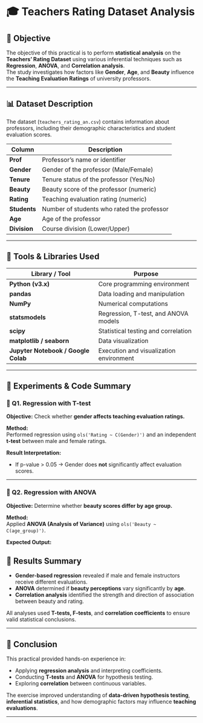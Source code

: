 # 🎓 Teachers Rating Dataset Analysis

## 🧭 Objective
The objective of this practical is to perform **statistical analysis** on the **Teachers’ Rating Dataset** using various inferential techniques such as **Regression**, **ANOVA**, and **Correlation analysis**.  
The study investigates how factors like **Gender**, **Age**, and **Beauty** influence the **Teaching Evaluation Ratings** of university professors.

---

## 📊 Dataset Description
The dataset (`teachers_rating_an.csv`) contains information about professors, including their demographic characteristics and student evaluation scores.

| Column | Description |
|---------|-------------|
| **Prof** | Professor’s name or identifier |
| **Gender** | Gender of the professor (Male/Female) |
| **Tenure** | Tenure status of the professor (Yes/No) |
| **Beauty** | Beauty score of the professor (numeric) |
| **Rating** | Teaching evaluation rating (numeric) |
| **Students** | Number of students who rated the professor |
| **Age** | Age of the professor |
| **Division** | Course division (Lower/Upper) |

---

## 🧰 Tools & Libraries Used

| Library / Tool | Purpose |
|----------------|----------|
| **Python (v3.x)** | Core programming environment |
| **pandas** | Data loading and manipulation |
| **NumPy** | Numerical computations |
| **statsmodels** | Regression, T-test, and ANOVA models |
| **scipy** | Statistical testing and correlation |
| **matplotlib / seaborn** | Data visualization |
| **Jupyter Notebook / Google Colab** | Execution and visualization environment |

---

## 🧩 Experiments & Code Summary

### 🔹 Q1. Regression with T-test  
**Objective:** Check whether **gender affects teaching evaluation ratings.**

**Method:**  
Performed regression using `ols('Rating ~ C(Gender)')` and an independent **t-test** between male and female ratings.

**Result Interpretation:**  
- If p-value > 0.05 → Gender does **not** significantly affect evaluation scores.

---

### 🔹 Q2. Regression with ANOVA  
**Objective:** Determine whether **beauty scores differ by age group.**

**Method:**  
Applied **ANOVA (Analysis of Variance)** using `ols('Beauty ~ C(age_group)')`.

**Expected Output:**
## 🧾 Results Summary
- **Gender-based regression** revealed if male and female instructors receive different evaluations.  
- **ANOVA** determined if **beauty perceptions** vary significantly by **age**.  
- **Correlation analysis** identified the strength and direction of association between beauty and rating.  

All analyses used **T-tests, F-tests**, and **correlation coefficients** to ensure valid statistical conclusions.

---

## 🏁 Conclusion
This practical provided hands-on experience in:
- Applying **regression analysis** and interpreting coefficients.  
- Conducting **T-tests** and **ANOVA** for hypothesis testing.  
- Exploring **correlation** between continuous variables.  

The exercise improved understanding of **data-driven hypothesis testing**, **inferential statistics**, and how demographic factors may influence **teaching evaluations**.

---
